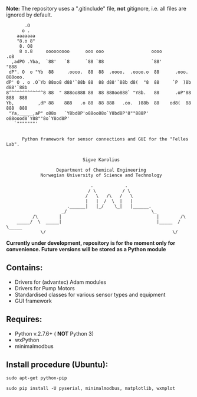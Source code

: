 **Note:** The repository uses a ".gitinclude" file, **not** gitignore, i.e. all files are ignored by default.

```
       .O
      o .
    aaaaaaa
    "8.o 8"
     8. O8
     8 o.8     ooooooooo      ooo ooo                  oooo             .o8
  ,adPO .Yba,  `88'   `8      `88 `88                  `88'            "888
 dP". O  o "Yb  88     .oooo.  88  88  .oooo.  .oooo.o  88      .ooo.  888ooo.
dP' O . o .O`Yb 88oo8 d88'`88b 88  88 d88'`88b d8(  "8  88     `P  )8b d88'`88b
8^^^^^^^^^^^^^8 88  " 888oo888 88  88 888oo888` "Y8b.   88      .oP"88 888  888
Yb,         ,dP 88    888   .o 88  88 888   .oo.  )88b  88    od8(  88 888  888
 "Ya,_____,aP" o88o   `Y8bd8P'o88oo88o`Y8bd8P'8""888P' o88oood8`Y88""8o`Y8od8P'
   `"""""""'


      Python framework for sensor connections and GUI for the "Felles Lab".


                             Sigve Karolius

                   Department of Chemical Engineering
             Norwegian University of Science and Technology

                                .            .
                               / \          / \
                              /   \   /\   /   \
                              |   |  /  \  |   |
                       .______|   |_/    \_|   |______.
                     _/                                \_
          /\        |                                    |        /\
    _____/  \  _____|                                    |_____  /  \_____
             \/                                                \/

```

**Currently under development, repository is for the moment only for convenience. Future versions will be stored as a Python module**

Contains:
---------
* Drivers for (advantec) Adam modules
* Drivers for Pump Motors
* Standardised classes for various sensor types and equipment
* GUI framework

Requires:
---------
* Python v.2.7.6+ ( **NOT** Python 3)
* wxPython
* minimalmodbus

Install procedure (Ubuntu):
---------------------------

```{.bash}
sudo apt-get python-pip 
```

```{.bash}
sudo pip install -U pyserial, minimalmodbus, matplotlib, wxmplot
```

